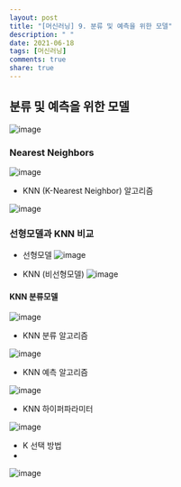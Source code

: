 ```yaml
---
layout: post
title: "[머신러닝] 9. 분류 및 예측을 위한 모델"
description: " "
date: 2021-06-18
tags: [머신러닝]
comments: true
share: true
---
```


## 분류 및 예측을 위한 모델

![image](https://user-images.githubusercontent.com/79880336/112491414-a1587480-8dc3-11eb-8ba7-9341cc6b3813.png)

### Nearest Neighbors 

![image](https://user-images.githubusercontent.com/79880336/112491563-c6e57e00-8dc3-11eb-83be-456f7ea94d7d.png)

- KNN (K-Nearest Neighbor) 알고리즘

![image](https://user-images.githubusercontent.com/79880336/112491713-e8df0080-8dc3-11eb-85c2-e630b370fc7b.png)

### 선형모델과 KNN 비교

- 선형모델 
![image](https://user-images.githubusercontent.com/79880336/112491802-02804800-8dc4-11eb-9020-952c99c3a36e.png)

- KNN (비선형모델)
![image](https://user-images.githubusercontent.com/79880336/112491872-14fa8180-8dc4-11eb-8a05-7b8e2eb3cf31.png)

#### KNN 분류모델

![image](https://user-images.githubusercontent.com/79880336/112492154-5f7bfe00-8dc4-11eb-97d0-500455b77162.png)

- KNN 분류 알고리즘

![image](https://user-images.githubusercontent.com/79880336/112492281-77538200-8dc4-11eb-93d8-a8a93e7226fb.png)

- KNN 예측 알고리즘

![image](https://user-images.githubusercontent.com/79880336/112492616-c13c6800-8dc4-11eb-86a9-2539cfa4baf6.png)

- KNN 하이퍼파라미터

![image](https://user-images.githubusercontent.com/79880336/112492681-cf8a8400-8dc4-11eb-8a22-6043e3530da7.png)

- K 선택 방법
- 
![image](https://user-images.githubusercontent.com/79880336/112492923-095b8a80-8dc5-11eb-92c1-216d40857d7b.png)
